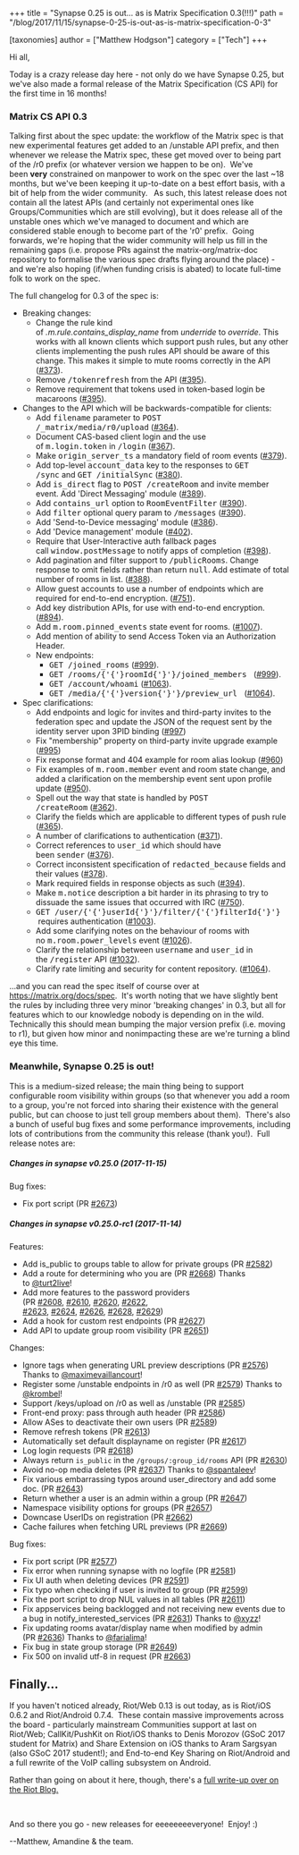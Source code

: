 +++
title = "Synapse 0.25 is out... as is Matrix Specification 0.3(!!!)"
path = "/blog/2017/11/15/synapse-0-25-is-out-as-is-matrix-specification-0-3"

[taxonomies]
author = ["Matthew Hodgson"]
category = ["Tech"]
+++

Hi all,

Today is a crazy release day here - not only do we have Synapse 0.25, but we've also made a formal release of the Matrix Specification (CS API) for the first time in 16 months!
<h3>Matrix CS API 0.3</h3>
Talking first about the spec update: the workflow of the Matrix spec is that new experimental features get added to an /unstable API prefix, and then whenever we release the Matrix spec, these get moved over to being part of the /r0 prefix (or whatever version we happen to be on).  We've been <strong>very</strong> constrained on manpower to work on the spec over the last ~18 months, but we've been keeping it up-to-date on a best effort basis, with a bit of help from the wider community.  <b> </b>As such, this latest release does not contain all the latest APIs (and certainly not experimental ones like Groups/Communities which are still evolving), but it does release all of the unstable ones which we've managed to document and which are considered stable enough to become part of the 'r0' prefix.  Going forwards, we're hoping that the wider community will help us fill in the remaining gaps (i.e. propose PRs against the matrix-org/matrix-doc repository to formalise the various spec drafts flying around the place) - and we're also hoping (if/when funding crisis is abated) to locate full-time folk to work on the spec.

The full changelog for 0.3 of the spec is:
<ul class="simple">
 	<li>Breaking changes:
<ul>
 	<li>Change the rule kind of <cite>.m.rule.contains_display_name</cite> from <cite>underride</cite> to <cite>override</cite>. This works with all known clients which support push rules, but any other clients implementing the push rules API should be aware of this change. This makes it simple to mute rooms correctly in the API (<a class="reference external" href="https://github.com/matrix-org/matrix-doc/pull/373">#373</a>).</li>
 	<li>Remove <tt class="docutils literal">/tokenrefresh</tt> from the API (<a class="reference external" href="https://github.com/matrix-org/matrix-doc/pull/395">#395</a>).</li>
 	<li>Remove requirement that tokens used in token-based login be macaroons (<a class="reference external" href="https://github.com/matrix-org/matrix-doc/pull/395">#395</a>).</li>
</ul>
</li>
 	<li>Changes to the API which will be backwards-compatible for clients:
<ul>
 	<li>Add <tt class="docutils literal">filename</tt> parameter to <tt class="docutils literal">POST /_matrix/media/r0/upload</tt> (<a class="reference external" href="https://github.com/matrix-org/matrix-doc/pull/364">#364</a>).</li>
 	<li>Document CAS-based client login and the use of <tt class="docutils literal">m.login.token</tt> in <tt class="docutils literal">/login</tt> (<a class="reference external" href="https://github.com/matrix-org/matrix-doc/pull/367">#367</a>).</li>
 	<li>Make <tt class="docutils literal">origin_server_ts</tt> a mandatory field of room events (<a class="reference external" href="https://github.com/matrix-org/matrix-doc/pull/370">#379</a>).</li>
 	<li>Add top-level <tt class="docutils literal">account_data</tt> key to the responses to <tt class="docutils literal">GET /sync</tt> and <tt class="docutils literal">GET /initialSync</tt> (<a class="reference external" href="https://github.com/matrix-org/matrix-doc/pull/380">#380</a>).</li>
 	<li>Add <tt class="docutils literal">is_direct</tt> flag to <tt class="docutils literal">POST /createRoom</tt> and invite member event. Add 'Direct Messaging' module (<a class="reference external" href="https://github.com/matrix-org/matrix-doc/pull/389">#389</a>).</li>
 	<li>Add <tt class="docutils literal">contains_url</tt> option to <tt class="docutils literal">RoomEventFilter</tt> (<a class="reference external" href="https://github.com/matrix-org/matrix-doc/pull/390">#390</a>).</li>
 	<li>Add <tt class="docutils literal">filter</tt> optional query param to <tt class="docutils literal">/messages</tt> (<a class="reference external" href="https://github.com/matrix-org/matrix-doc/pull/390">#390</a>).</li>
 	<li>Add 'Send-to-Device messaging' module (<a class="reference external" href="https://github.com/matrix-org/matrix-doc/pull/386">#386</a>).</li>
 	<li>Add 'Device management' module (<a class="reference external" href="https://github.com/matrix-org/matrix-doc/pull/402">#402</a>).</li>
 	<li>Require that User-Interactive auth fallback pages call <tt class="docutils literal">window.postMessage</tt> to notify apps of completion (<a class="reference external" href="https://github.com/matrix-org/matrix-doc/pull/398">#398</a>).</li>
 	<li>Add pagination and filter support to <tt class="docutils literal">/publicRooms</tt>. Change response to omit fields rather than return <tt class="docutils literal">null</tt>. Add estimate of total number of rooms in list. (<a class="reference external" href="https://github.com/matrix-org/matrix-doc/pull/388">#388</a>).</li>
 	<li>Allow guest accounts to use a number of endpoints which are required for end-to-end encryption. (<a class="reference external" href="https://github.com/matrix-org/matrix-doc/pull/751">#751</a>).</li>
 	<li>Add key distribution APIs, for use with end-to-end encryption. (<a class="reference external" href="https://github.com/matrix-org/matrix-doc/pull/894">#894</a>).</li>
 	<li>Add <tt class="docutils literal">m.room.pinned_events</tt> state event for rooms. (<a class="reference external" href="https://github.com/matrix-org/matrix-doc/pull/1007">#1007</a>).</li>
 	<li>Add mention of ability to send Access Token via an Authorization Header.</li>
 	<li>New endpoints:
<ul>
 	<li><tt class="docutils literal">GET /joined_rooms</tt> (<a class="reference external" href="https://github.com/matrix-org/matrix-doc/pull/999">#999</a>).</li>
 	<li><tt class="docutils literal">GET <span class="pre">/rooms/{'{'}roomId{'}'}/joined_members</span>
</tt> (<a class="reference external" href="https://github.com/matrix-org/matrix-doc/pull/999">#999</a>).</li>
 	<li><tt class="docutils literal">GET /account/whoami</tt> (<a class="reference external" href="https://github.com/matrix-org/matrix-doc/pull/1063">#1063</a>).</li>
 	<li><tt class="docutils literal">GET <span class="pre">/media/{'{'}version{'}'}/preview_url</span>
</tt> (<a class="reference external" href="https://github.com/matrix-org/matrix-doc/pull/1064">#1064</a>).</li>
</ul>
</li>
</ul>
</li>
 	<li>Spec clarifications:
<ul>
 	<li>Add endpoints and logic for invites and third-party invites to the federation spec and update the JSON of the request sent by the identity server upon 3PID binding (<a class="reference external" href="https://github.com/matrix-org/matrix-doc/pull/997">#997</a>)</li>
 	<li>Fix "membership" property on third-party invite upgrade example (<a class="reference external" href="https://github.com/matrix-org/matrix-doc/pull/995">#995</a>)</li>
 	<li>Fix response format and 404 example for room alias lookup (<a class="reference external" href="https://github.com/matrix-org/matrix-doc/pull/960">#960</a>)</li>
 	<li>Fix examples of <tt class="docutils literal">m.room.member</tt> event and room state change, and added a clarification on the membership event sent upon profile update (<a class="reference external" href="https://github.com/matrix-org/matrix-doc/pull/950">#950</a>).</li>
 	<li>Spell out the way that state is handled by <tt class="docutils literal">POST /createRoom</tt> (<a class="reference external" href="https://github.com/matrix-org/matrix-doc/pull/362">#362</a>).</li>
 	<li>Clarify the fields which are applicable to different types of push rule (<a class="reference external" href="https://github.com/matrix-org/matrix-doc/pull/365">#365</a>).</li>
 	<li>A number of clarifications to authentication (<a class="reference external" href="https://github.com/matrix-org/matrix-doc/pull/371">#371</a>).</li>
 	<li>Correct references to <tt class="docutils literal">user_id</tt> which should have been <tt class="docutils literal">sender</tt> (<a class="reference external" href="https://github.com/matrix-org/matrix-doc/pull/376">#376</a>).</li>
 	<li>Correct inconsistent specification of <tt class="docutils literal">redacted_because</tt> fields and their values (<a class="reference external" href="https://github.com/matrix-org/matrix-doc/pull/378">#378</a>).</li>
 	<li>Mark required fields in response objects as such (<a class="reference external" href="https://github.com/matrix-org/matrix-doc/pull/394">#394</a>).</li>
 	<li>Make <tt class="docutils literal">m.notice</tt> description a bit harder in its phrasing to try to dissuade the same issues that occurred with IRC (<a class="reference external" href="https://github.com/matrix-org/matrix-doc/pull/750">#750</a>).</li>
 	<li><tt class="docutils literal">GET <span class="pre">/user/{'{'}userId{'}'}/filter/{'{'}filterId{'}'}</span>
</tt> requires authentication (<a class="reference external" href="https://github.com/matrix-org/matrix-doc/pull/1003">#1003</a>).</li>
 	<li>Add some clarifying notes on the behaviour of rooms with no <tt class="docutils literal">m.room.power_levels</tt> event (<a class="reference external" href="https://github.com/matrix-org/matrix-doc/pull/1026">#1026</a>).</li>
 	<li>Clarify the relationship between <tt class="docutils literal">username</tt> and <tt class="docutils literal">user_id</tt> in the <tt class="docutils literal">/register</tt> API (<a class="reference external" href="https://github.com/matrix-org/matrix-doc/pull/1032">#1032</a>).</li>
 	<li>Clarify rate limiting and security for content repository. (<a class="reference external" href="https://github.com/matrix-org/matrix-doc/pull/1064">#1064</a>).</li>
</ul>
</li>
</ul>
...and you can read the spec itself of course over at <a href="/docs/spec">https://matrix.org/docs/spec</a>.  It's worth noting that we have slightly bent the rules by including three very minor 'breaking changes' in 0.3, but all for features which to our knowledge nobody is depending on in the wild.  Technically this should mean bumping the major version prefix (i.e. moving to r1), but given how minor and nonimpacting these are we're turning a blind eye this time.
<h3>Meanwhile, Synapse 0.25 is out!</h3>
This is a medium-sized release; the main thing being to support configurable room visibility within groups (so that whenever you add a room to a group, you're not forced into sharing their existence with the general public, but can choose to just tell group members about them).  There's also a bunch of useful bug fixes and some performance improvements, including lots of contributions from the community this release (thank you!).  Full release notes are:
<h5>Changes in synapse v0.25.0 (2017-11-15)</h5>
Bug fixes:
<ul>
 	<li>Fix port script (PR <a class="issue-link js-issue-link" href="https://github.com/matrix-org/synapse/pull/2673" data-error-text="Failed to load issue title" data-id="273841564" data-permission-text="Issue title is private" data-url="https://github.com/matrix-org/synapse/issues/2673">#2673</a>)</li>
</ul>
<h5>Changes in synapse v0.25.0-rc1 (2017-11-14)</h5>
Features:
<ul>
 	<li>Add is_public to groups table to allow for private groups (PR <a class="issue-link js-issue-link" href="https://github.com/matrix-org/synapse/pull/2582" data-error-text="Failed to load issue title" data-id="268816516" data-permission-text="Issue title is private" data-url="https://github.com/matrix-org/synapse/issues/2582">#2582</a>)</li>
 	<li>Add a route for determining who you are (PR <a class="issue-link js-issue-link" href="https://github.com/matrix-org/synapse/pull/2668" data-error-text="Failed to load issue title" data-id="273327989" data-permission-text="Issue title is private" data-url="https://github.com/matrix-org/synapse/issues/2668">#2668</a>) Thanks to <a class="user-mention" href="https://github.com/turt2live">@turt2live</a>!</li>
 	<li>Add more features to the password providers (PR <a class="issue-link js-issue-link" href="https://github.com/matrix-org/synapse/pull/2608" data-error-text="Failed to load issue title" data-id="269913170" data-permission-text="Issue title is private" data-url="https://github.com/matrix-org/synapse/issues/2608">#2608</a>, <a class="issue-link js-issue-link" href="https://github.com/matrix-org/synapse/pull/2610" data-error-text="Failed to load issue title" data-id="269969920" data-permission-text="Issue title is private" data-url="https://github.com/matrix-org/synapse/issues/2610">#2610</a>, <a class="issue-link js-issue-link" href="https://github.com/matrix-org/synapse/pull/2620" data-error-text="Failed to load issue title" data-id="270352778" data-permission-text="Issue title is private" data-url="https://github.com/matrix-org/synapse/issues/2620">#2620</a>, <a class="issue-link js-issue-link" href="https://github.com/matrix-org/synapse/pull/2622" data-error-text="Failed to load issue title" data-id="270373940" data-permission-text="Issue title is private" data-url="https://github.com/matrix-org/synapse/issues/2622">#2622</a>,
<a class="issue-link js-issue-link" href="https://github.com/matrix-org/synapse/pull/2623" data-error-text="Failed to load issue title" data-id="270374613" data-permission-text="Issue title is private" data-url="https://github.com/matrix-org/synapse/issues/2623">#2623</a>, <a class="issue-link js-issue-link" href="https://github.com/matrix-org/synapse/pull/2624" data-error-text="Failed to load issue title" data-id="270374846" data-permission-text="Issue title is private" data-url="https://github.com/matrix-org/synapse/issues/2624">#2624</a>, <a class="issue-link js-issue-link" href="https://github.com/matrix-org/synapse/pull/2626" data-error-text="Failed to load issue title" data-id="270676451" data-permission-text="Issue title is private" data-url="https://github.com/matrix-org/synapse/issues/2626">#2626</a>, <a class="issue-link js-issue-link" href="https://github.com/matrix-org/synapse/pull/2628" data-error-text="Failed to load issue title" data-id="270677175" data-permission-text="Issue title is private" data-url="https://github.com/matrix-org/synapse/issues/2628">#2628</a>, <a class="issue-link js-issue-link tooltipped tooltipped-ne" href="https://github.com/matrix-org/synapse/pull/2629" data-error-text="Failed to load issue title" data-id="270721791" data-permission-text="Issue title is private">#2629</a>)</li>
 	<li>Add a hook for custom rest endpoints (PR <a class="issue-link js-issue-link" href="https://github.com/matrix-org/synapse/pull/2627" data-error-text="Failed to load issue title" data-id="270676740" data-permission-text="Issue title is private" data-url="https://github.com/matrix-org/synapse/issues/2627">#2627</a>)</li>
 	<li>Add API to update group room visibility (PR <a class="issue-link js-issue-link" href="https://github.com/matrix-org/synapse/pull/2651" data-error-text="Failed to load issue title" data-id="272257429" data-permission-text="Issue title is private" data-url="https://github.com/matrix-org/synapse/issues/2651">#2651</a>)</li>
</ul>
Changes:
<ul>
 	<li>Ignore tags when generating URL preview descriptions (PR <a class="issue-link js-issue-link" href="https://github.com/matrix-org/synapse/pull/2576" data-error-text="Failed to load issue title" data-id="268596188" data-permission-text="Issue title is private" data-url="https://github.com/matrix-org/synapse/issues/2576">#2576</a>)
Thanks to <a class="user-mention" href="https://github.com/maximevaillancourt">@maximevaillancourt</a>!</li>
 	<li>Register some /unstable endpoints in /r0 as well (PR <a class="issue-link js-issue-link" href="https://github.com/matrix-org/synapse/pull/2579" data-error-text="Failed to load issue title" data-id="268761262" data-permission-text="Issue title is private" data-url="https://github.com/matrix-org/synapse/issues/2579">#2579</a>) Thanks to
<a class="user-mention" href="https://github.com/krombel">@krombel</a>!</li>
 	<li>Support /keys/upload on /r0 as well as /unstable (PR <a class="issue-link js-issue-link" href="https://github.com/matrix-org/synapse/pull/2585" data-error-text="Failed to load issue title" data-id="268842938" data-permission-text="Issue title is private" data-url="https://github.com/matrix-org/synapse/issues/2585">#2585</a>)</li>
 	<li>Front-end proxy: pass through auth header (PR <a class="issue-link js-issue-link" href="https://github.com/matrix-org/synapse/pull/2586" data-error-text="Failed to load issue title" data-id="268843185" data-permission-text="Issue title is private" data-url="https://github.com/matrix-org/synapse/issues/2586">#2586</a>)</li>
 	<li>Allow ASes to deactivate their own users (PR <a class="issue-link js-issue-link" href="https://github.com/matrix-org/synapse/pull/2589" data-error-text="Failed to load issue title" data-id="268938259" data-permission-text="Issue title is private" data-url="https://github.com/matrix-org/synapse/issues/2589">#2589</a>)</li>
 	<li>Remove refresh tokens (PR <a class="issue-link js-issue-link" href="https://github.com/matrix-org/synapse/pull/2613" data-error-text="Failed to load issue title" data-id="270111173" data-permission-text="Issue title is private" data-url="https://github.com/matrix-org/synapse/issues/2613">#2613</a>)</li>
 	<li>Automatically set default displayname on register (PR <a class="issue-link js-issue-link" href="https://github.com/matrix-org/synapse/pull/2617" data-error-text="Failed to load issue title" data-id="270304979" data-permission-text="Issue title is private" data-url="https://github.com/matrix-org/synapse/issues/2617">#2617</a>)</li>
 	<li>Log login requests (PR <a class="issue-link js-issue-link" href="https://github.com/matrix-org/synapse/pull/2618" data-error-text="Failed to load issue title" data-id="270316951" data-permission-text="Issue title is private" data-url="https://github.com/matrix-org/synapse/issues/2618">#2618</a>)</li>
 	<li>Always return <code>is_public</code> in the <code>/groups/:group_id/rooms</code> API (PR <a class="issue-link js-issue-link" href="https://github.com/matrix-org/synapse/pull/2630" data-error-text="Failed to load issue title" data-id="270724819" data-permission-text="Issue title is private" data-url="https://github.com/matrix-org/synapse/issues/2630">#2630</a>)</li>
 	<li>Avoid no-op media deletes (PR <a class="issue-link js-issue-link" href="https://github.com/matrix-org/synapse/pull/2637" data-error-text="Failed to load issue title" data-id="271174567" data-permission-text="Issue title is private" data-url="https://github.com/matrix-org/synapse/issues/2637">#2637</a>) Thanks to <a class="user-mention" href="https://github.com/spantaleev">@spantaleev</a>!</li>
 	<li>Fix various embarrassing typos around user_directory and add some doc. (PR
<a class="issue-link js-issue-link" href="https://github.com/matrix-org/synapse/pull/2643" data-error-text="Failed to load issue title" data-id="271218429" data-permission-text="Issue title is private" data-url="https://github.com/matrix-org/synapse/issues/2643">#2643</a>)</li>
 	<li>Return whether a user is an admin within a group (PR <a class="issue-link js-issue-link" href="https://github.com/matrix-org/synapse/pull/2647" data-error-text="Failed to load issue title" data-id="271795951" data-permission-text="Issue title is private" data-url="https://github.com/matrix-org/synapse/issues/2647">#2647</a>)</li>
 	<li>Namespace visibility options for groups (PR <a class="issue-link js-issue-link" href="https://github.com/matrix-org/synapse/pull/2657" data-error-text="Failed to load issue title" data-id="272604541" data-permission-text="Issue title is private" data-url="https://github.com/matrix-org/synapse/issues/2657">#2657</a>)</li>
 	<li>Downcase UserIDs on registration (PR <a class="issue-link js-issue-link" href="https://github.com/matrix-org/synapse/pull/2662" data-error-text="Failed to load issue title" data-id="272746677" data-permission-text="Issue title is private" data-url="https://github.com/matrix-org/synapse/issues/2662">#2662</a>)</li>
 	<li>Cache failures when fetching URL previews (PR <a class="issue-link js-issue-link" href="https://github.com/matrix-org/synapse/pull/2669" data-error-text="Failed to load issue title" data-id="273404602" data-permission-text="Issue title is private" data-url="https://github.com/matrix-org/synapse/issues/2669">#2669</a>)</li>
</ul>
Bug fixes:
<ul>
 	<li>Fix port script (PR <a class="issue-link js-issue-link" href="https://github.com/matrix-org/synapse/pull/2577" data-error-text="Failed to load issue title" data-id="268680457" data-permission-text="Issue title is private" data-url="https://github.com/matrix-org/synapse/issues/2577">#2577</a>)</li>
 	<li>Fix error when running synapse with no logfile (PR <a class="issue-link js-issue-link" href="https://github.com/matrix-org/synapse/pull/2581" data-error-text="Failed to load issue title" data-id="268813288" data-permission-text="Issue title is private" data-url="https://github.com/matrix-org/synapse/issues/2581">#2581</a>)</li>
 	<li>Fix UI auth when deleting devices (PR <a class="issue-link js-issue-link" href="https://github.com/matrix-org/synapse/pull/2591" data-error-text="Failed to load issue title" data-id="268938993" data-permission-text="Issue title is private" data-url="https://github.com/matrix-org/synapse/issues/2591">#2591</a>)</li>
 	<li>Fix typo when checking if user is invited to group (PR <a class="issue-link js-issue-link" href="https://github.com/matrix-org/synapse/pull/2599" data-error-text="Failed to load issue title" data-id="269155496" data-permission-text="Issue title is private" data-url="https://github.com/matrix-org/synapse/issues/2599">#2599</a>)</li>
 	<li>Fix the port script to drop NUL values in all tables (PR <a class="issue-link js-issue-link" href="https://github.com/matrix-org/synapse/pull/2611" data-error-text="Failed to load issue title" data-id="270038737" data-permission-text="Issue title is private" data-url="https://github.com/matrix-org/synapse/issues/2611">#2611</a>)</li>
 	<li>Fix appservices being backlogged and not receiving new events due to a bug in
notify_interested_services (PR <a class="issue-link js-issue-link" href="https://github.com/matrix-org/synapse/pull/2631" data-error-text="Failed to load issue title" data-id="270787064" data-permission-text="Issue title is private" data-url="https://github.com/matrix-org/synapse/issues/2631">#2631</a>) Thanks to <a class="user-mention" href="https://github.com/xyzz">@xyzz</a>!</li>
 	<li>Fix updating rooms avatar/display name when modified by admin (PR <a class="issue-link js-issue-link" href="https://github.com/matrix-org/synapse/pull/2636" data-error-text="Failed to load issue title" data-id="271057913" data-permission-text="Issue title is private" data-url="https://github.com/matrix-org/synapse/issues/2636">#2636</a>)
Thanks to <a class="user-mention" href="https://github.com/farialima">@farialima</a>!</li>
 	<li>Fix bug in state group storage (PR <a class="issue-link js-issue-link" href="https://github.com/matrix-org/synapse/pull/2649" data-error-text="Failed to load issue title" data-id="271901224" data-permission-text="Issue title is private" data-url="https://github.com/matrix-org/synapse/issues/2649">#2649</a>)</li>
 	<li>Fix 500 on invalid utf-8 in request (PR <a class="issue-link js-issue-link" href="https://github.com/matrix-org/synapse/pull/2663" data-error-text="Failed to load issue title" data-id="272868148" data-permission-text="Issue title is private" data-url="https://github.com/matrix-org/synapse/issues/2663">#2663</a>)</li>
</ul>
<h2>Finally...</h2>
If you haven't noticed already, Riot/Web 0.13 is out today, as is Riot/iOS 0.6.2 and Riot/Android 0.7.4.  These contain massive improvements across the board - particularly mainstream Communities support at last on Riot/Web; CallKit/PushKit on Riot/iOS thanks to Denis Morozov (GSoC 2017 student for Matrix) and Share Extension on iOS thanks to Aram Sargsyan (also GSoC 2017 student!); and End-to-end Key Sharing on Riot/Android and a full rewrite of the VoIP calling subsystem on Android.

Rather than going on about it here, though, there's a <a href="https://medium.com/@RiotChat/communities-aka-groups-are-here-announcing-riot-web-0-13-riot-ios-0-6-and-riot-android-0-7-4-933cb193a28e">full write-up over on the Riot Blog.</a>

&nbsp;

And so there you go - new releases for eeeeeeeeveryone!  Enjoy! :)

--Matthew, Amandine &amp; the team.
